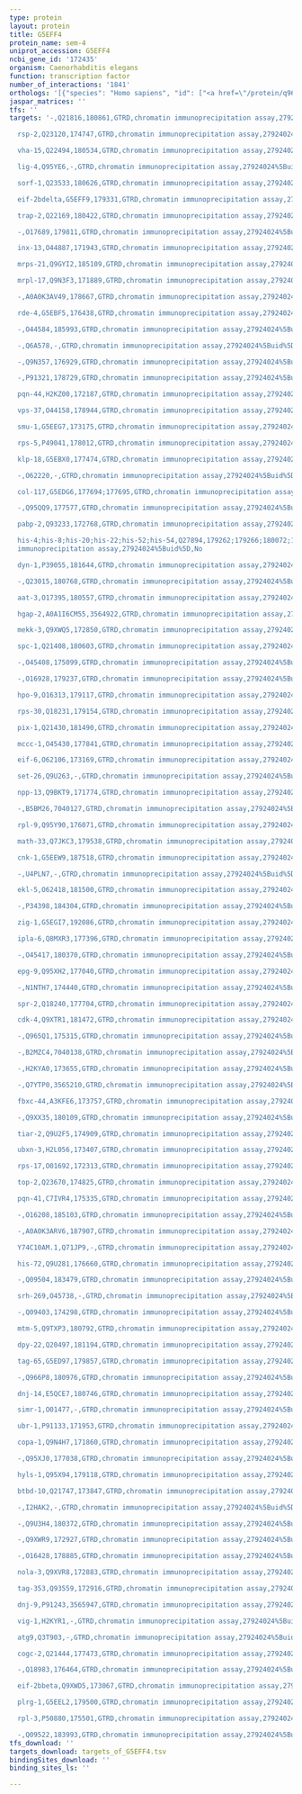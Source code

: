 ```yaml
---
type: protein
layout: protein
title: G5EFF4
protein_name: sem-4
uniprot_accession: G5EFF4
ncbi_gene_id: '172435'
organism: Caenorhabditis elegans
function: transcription factor
number_of_interactions: '1841'
orthologs: '[{"species": "Homo sapiens", "id": ["<a href=\"/protein/q96mx3\">Q96MX3</a>"]}, {"species": "Rattus norvegicus", "id": ["<a href=\"/protein/d3zy01\">D3ZY01</a>"]}]'
jaspar_matrices: ''
tfs: ''
targets: '-,Q21816,180861,GTRD,chromatin immunoprecipitation assay,27924024%5Buid%5D,No

  rsp-2,Q23120,174747,GTRD,chromatin immunoprecipitation assay,27924024%5Buid%5D,No

  vha-15,Q22494,180534,GTRD,chromatin immunoprecipitation assay,27924024%5Buid%5D,No

  lig-4,Q95YE6,-,GTRD,chromatin immunoprecipitation assay,27924024%5Buid%5D,No

  sorf-1,Q23533,180626,GTRD,chromatin immunoprecipitation assay,27924024%5Buid%5D,No

  eif-2bdelta,G5EFF9,179331,GTRD,chromatin immunoprecipitation assay,27924024%5Buid%5D,No

  trap-2,Q22169,180422,GTRD,chromatin immunoprecipitation assay,27924024%5Buid%5D,No

  -,O17689,179811,GTRD,chromatin immunoprecipitation assay,27924024%5Buid%5D,No

  inx-13,O44887,171943,GTRD,chromatin immunoprecipitation assay,27924024%5Buid%5D,No

  mrps-21,Q9GYI2,185109,GTRD,chromatin immunoprecipitation assay,27924024%5Buid%5D,No

  mrpl-17,Q9N3F3,171889,GTRD,chromatin immunoprecipitation assay,27924024%5Buid%5D,No

  -,A0A0K3AV49,178667,GTRD,chromatin immunoprecipitation assay,27924024%5Buid%5D,No

  rde-4,G5EBF5,176438,GTRD,chromatin immunoprecipitation assay,27924024%5Buid%5D,No

  -,O44584,185993,GTRD,chromatin immunoprecipitation assay,27924024%5Buid%5D,No

  -,Q6A578,-,GTRD,chromatin immunoprecipitation assay,27924024%5Buid%5D,No

  -,Q9N357,176929,GTRD,chromatin immunoprecipitation assay,27924024%5Buid%5D,No

  -,P91321,178729,GTRD,chromatin immunoprecipitation assay,27924024%5Buid%5D,No

  pqn-44,H2KZ00,172187,GTRD,chromatin immunoprecipitation assay,27924024%5Buid%5D,No

  vps-37,O44158,178944,GTRD,chromatin immunoprecipitation assay,27924024%5Buid%5D,No

  smu-1,G5EEG7,173175,GTRD,chromatin immunoprecipitation assay,27924024%5Buid%5D,No

  rps-5,P49041,178012,GTRD,chromatin immunoprecipitation assay,27924024%5Buid%5D,No

  klp-18,G5EBX0,177474,GTRD,chromatin immunoprecipitation assay,27924024%5Buid%5D,No

  -,O62220,-,GTRD,chromatin immunoprecipitation assay,27924024%5Buid%5D,No

  col-117,G5EDG6,177694;177695,GTRD,chromatin immunoprecipitation assay,27924024%5Buid%5D,No

  -,Q95QQ9,177577,GTRD,chromatin immunoprecipitation assay,27924024%5Buid%5D,No

  pabp-2,Q93233,172768,GTRD,chromatin immunoprecipitation assay,27924024%5Buid%5D,No

  his-4;his-8;his-20;his-22;his-52;his-54,Q27894,179262;179266;180072;191670;191675,GTRD,chromatin
  immunoprecipitation assay,27924024%5Buid%5D,No

  dyn-1,P39055,181644,GTRD,chromatin immunoprecipitation assay,27924024%5Buid%5D,No

  -,Q23015,180768,GTRD,chromatin immunoprecipitation assay,27924024%5Buid%5D,No

  aat-3,O17395,180557,GTRD,chromatin immunoprecipitation assay,27924024%5Buid%5D,No

  hgap-2,A0A1I6CM55,3564922,GTRD,chromatin immunoprecipitation assay,27924024%5Buid%5D,No

  mekk-3,Q9XWQ5,172850,GTRD,chromatin immunoprecipitation assay,27924024%5Buid%5D,No

  spc-1,Q21408,180603,GTRD,chromatin immunoprecipitation assay,27924024%5Buid%5D,No

  -,O45408,175099,GTRD,chromatin immunoprecipitation assay,27924024%5Buid%5D,No

  -,O16928,179237,GTRD,chromatin immunoprecipitation assay,27924024%5Buid%5D,No

  hpo-9,O16313,179117,GTRD,chromatin immunoprecipitation assay,27924024%5Buid%5D,No

  rps-30,Q18231,179154,GTRD,chromatin immunoprecipitation assay,27924024%5Buid%5D,No

  pix-1,Q21430,181490,GTRD,chromatin immunoprecipitation assay,27924024%5Buid%5D,No

  mccc-1,O45430,177841,GTRD,chromatin immunoprecipitation assay,27924024%5Buid%5D,No

  eif-6,O62106,173169,GTRD,chromatin immunoprecipitation assay,27924024%5Buid%5D,No

  set-26,Q9U263,-,GTRD,chromatin immunoprecipitation assay,27924024%5Buid%5D,No

  npp-13,Q9BKT9,171774,GTRD,chromatin immunoprecipitation assay,27924024%5Buid%5D,No

  -,B5BM26,7040127,GTRD,chromatin immunoprecipitation assay,27924024%5Buid%5D,No

  rpl-9,Q95Y90,176071,GTRD,chromatin immunoprecipitation assay,27924024%5Buid%5D,No

  math-33,Q7JKC3,179538,GTRD,chromatin immunoprecipitation assay,27924024%5Buid%5D,No

  cnk-1,G5EEW9,187518,GTRD,chromatin immunoprecipitation assay,27924024%5Buid%5D,No

  -,U4PLN7,-,GTRD,chromatin immunoprecipitation assay,27924024%5Buid%5D,No

  ekl-5,O62418,181500,GTRD,chromatin immunoprecipitation assay,27924024%5Buid%5D,No

  -,P34398,184304,GTRD,chromatin immunoprecipitation assay,27924024%5Buid%5D,No

  zig-1,G5EGI7,192086,GTRD,chromatin immunoprecipitation assay,27924024%5Buid%5D,No

  ipla-6,Q8MXR3,177396,GTRD,chromatin immunoprecipitation assay,27924024%5Buid%5D,No

  -,O45417,180370,GTRD,chromatin immunoprecipitation assay,27924024%5Buid%5D,No

  epg-9,Q95XH2,177040,GTRD,chromatin immunoprecipitation assay,27924024%5Buid%5D,No

  -,N1NTH7,174440,GTRD,chromatin immunoprecipitation assay,27924024%5Buid%5D,No

  spr-2,Q18240,177704,GTRD,chromatin immunoprecipitation assay,27924024%5Buid%5D,No

  cdk-4,Q9XTR1,181472,GTRD,chromatin immunoprecipitation assay,27924024%5Buid%5D,No

  -,Q965Q1,175315,GTRD,chromatin immunoprecipitation assay,27924024%5Buid%5D,No

  -,B2MZC4,7040138,GTRD,chromatin immunoprecipitation assay,27924024%5Buid%5D,No

  -,H2KYA0,173655,GTRD,chromatin immunoprecipitation assay,27924024%5Buid%5D,No

  -,Q7YTP0,3565210,GTRD,chromatin immunoprecipitation assay,27924024%5Buid%5D,No

  fbxc-44,A3KFE6,173757,GTRD,chromatin immunoprecipitation assay,27924024%5Buid%5D,No

  -,Q9XX35,180109,GTRD,chromatin immunoprecipitation assay,27924024%5Buid%5D,No

  tiar-2,Q9U2F5,174909,GTRD,chromatin immunoprecipitation assay,27924024%5Buid%5D,No

  ubxn-3,H2L056,173407,GTRD,chromatin immunoprecipitation assay,27924024%5Buid%5D,No

  rps-17,O01692,172313,GTRD,chromatin immunoprecipitation assay,27924024%5Buid%5D,No

  top-2,Q23670,174825,GTRD,chromatin immunoprecipitation assay,27924024%5Buid%5D,No

  pqn-41,C7IVR4,175335,GTRD,chromatin immunoprecipitation assay,27924024%5Buid%5D,No

  -,O16208,185103,GTRD,chromatin immunoprecipitation assay,27924024%5Buid%5D,No

  -,A0A0K3ARV6,187907,GTRD,chromatin immunoprecipitation assay,27924024%5Buid%5D,No

  Y74C10AM.1,Q71JP9,-,GTRD,chromatin immunoprecipitation assay,27924024%5Buid%5D,No

  his-72,Q9U281,176660,GTRD,chromatin immunoprecipitation assay,27924024%5Buid%5D,No

  -,Q09504,183479,GTRD,chromatin immunoprecipitation assay,27924024%5Buid%5D,No

  srh-269,O45738,-,GTRD,chromatin immunoprecipitation assay,27924024%5Buid%5D,No

  -,Q09403,174298,GTRD,chromatin immunoprecipitation assay,27924024%5Buid%5D,No

  mtm-5,Q9TXP3,180792,GTRD,chromatin immunoprecipitation assay,27924024%5Buid%5D,No

  dpy-22,Q20497,181194,GTRD,chromatin immunoprecipitation assay,27924024%5Buid%5D,No

  tag-65,G5ED97,179857,GTRD,chromatin immunoprecipitation assay,27924024%5Buid%5D,No

  -,Q966P8,180976,GTRD,chromatin immunoprecipitation assay,27924024%5Buid%5D,No

  dnj-14,E5QCE7,180746,GTRD,chromatin immunoprecipitation assay,27924024%5Buid%5D,No

  simr-1,O01477,-,GTRD,chromatin immunoprecipitation assay,27924024%5Buid%5D,No

  ubr-1,P91133,171953,GTRD,chromatin immunoprecipitation assay,27924024%5Buid%5D,No

  copa-1,Q9N4H7,171860,GTRD,chromatin immunoprecipitation assay,27924024%5Buid%5D,No

  -,Q95XJ0,177038,GTRD,chromatin immunoprecipitation assay,27924024%5Buid%5D,No

  hyls-1,Q95X94,179118,GTRD,chromatin immunoprecipitation assay,27924024%5Buid%5D,No

  btbd-10,Q21747,173847,GTRD,chromatin immunoprecipitation assay,27924024%5Buid%5D,No

  -,I2HAK2,-,GTRD,chromatin immunoprecipitation assay,27924024%5Buid%5D,No

  -,Q9U3H4,180372,GTRD,chromatin immunoprecipitation assay,27924024%5Buid%5D,No

  -,Q9XWR9,172927,GTRD,chromatin immunoprecipitation assay,27924024%5Buid%5D,No

  -,O16428,178885,GTRD,chromatin immunoprecipitation assay,27924024%5Buid%5D,No

  nola-3,Q9XVR8,172883,GTRD,chromatin immunoprecipitation assay,27924024%5Buid%5D,No

  tag-353,Q93559,172916,GTRD,chromatin immunoprecipitation assay,27924024%5Buid%5D,No

  dnj-9,P91243,3565947,GTRD,chromatin immunoprecipitation assay,27924024%5Buid%5D,No

  vig-1,H2KYR1,-,GTRD,chromatin immunoprecipitation assay,27924024%5Buid%5D,No

  atg9,Q3T903,-,GTRD,chromatin immunoprecipitation assay,27924024%5Buid%5D,No

  cogc-2,Q21444,177473,GTRD,chromatin immunoprecipitation assay,27924024%5Buid%5D,No

  -,Q18983,176464,GTRD,chromatin immunoprecipitation assay,27924024%5Buid%5D,No

  eif-2bbeta,Q9XWD5,173067,GTRD,chromatin immunoprecipitation assay,27924024%5Buid%5D,No

  plrg-1,G5EEL2,179500,GTRD,chromatin immunoprecipitation assay,27924024%5Buid%5D,No

  rpl-3,P50880,175501,GTRD,chromatin immunoprecipitation assay,27924024%5Buid%5D,No

  -,Q09522,183993,GTRD,chromatin immunoprecipitation assay,27924024%5Buid%5D,No'
tfs_download: ''
targets_download: targets_of_G5EFF4.tsv
bindingSites_download: ''
binding_sites_ls: ''

---
```

